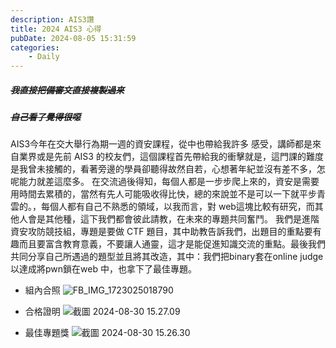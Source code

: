 ```yaml
---
description: AIS3讚
title: 2024 AIS3 心得
pubDate: 2024-08-05 15:31:59
categories:
    - Daily
---
```


##### ~~我直接把備審文直接複製過來~~

##### ~~自己看了覺得很噁~~

AIS3今年在交大舉行為期一週的資安課程，從中也帶給我許多
感受，講師都是來自業界或是先前 AIS3 的校友們，這個課程首先帶給我的衝擊就是，這門課的難度是我曾未接觸的，看著旁邊的學員卻聽得故然自若，心想著年紀並沒有差不多，怎呢能力就差這麼多。
在交流過後得知，每個人都是一步步爬上來的，資安是需要用時間去累積的，當然有先人可能吸收得比快，總的來說並不是可以一下就平步青雲的。，每個人都有自己不熟悉的領域，以我而言，對 web這塊比較有研究，而其他人會是其他種，這下我們都會彼此請教，在未來的專題共同奮鬥。
我們是進階資安攻防競技組，專題是要做 CTF 題目，其中助教告訴我們，出題目的重點要有趣而且要富含教育意義，不要讓人通靈，這才是能促進知識交流的重點。最後我們共同分享自己所遇過的題型並且將其改造，其中：我們把binary套在online judge以達成將pwn鎖在web 中，也拿下了最佳專題。

- 組內合照
  ![FB_IMG_1723025018790](https://hackmd.io/_uploads/rkaJ4x12R.jpg)
- 合格證明
  ![截圖 2024-08-30 15.27.09](https://hackmd.io/_uploads/r1P_4x1nA.png)

- 最佳專題獎
  ![截圖 2024-08-30 15.26.30](https://hackmd.io/_uploads/BJHKVlk3C.jpg)
